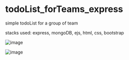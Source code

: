 # todoList_forTeams_express
simple todoList for a group of team

stacks used: express, mongoDB, ejs, html, css, bootstrap

![image](https://user-images.githubusercontent.com/30587730/141262488-21b2064e-b307-4b92-a05d-30d781de43b5.png)

![image](https://user-images.githubusercontent.com/30587730/141262555-3e94ab13-0b85-4d75-a386-52ed6d35f0fe.png)
